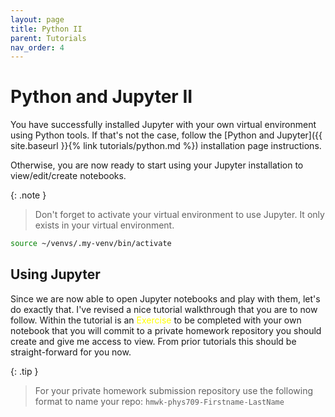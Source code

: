 ```yaml
---
layout: page
title: Python II
parent: Tutorials
nav_order: 4
---
```


# Python and Jupyter II

You have successfully installed Jupyter with your own virtual environment using Python tools. If that's not the case, follow the [Python and Jupyter]({{ site.baseurl }}{% link tutorials/python.md %}) installation page instructions.

Otherwise, you are now ready to start using your Jupyter installation to view/edit/create notebooks.

{: .note }
> Don't forget to activate your virtual environment to use Jupyter.
> It only exists in your virtual environment.
```zsh
source ~/venvs/.my-venv/bin/activate
```

## Using Jupyter

Since we are now able to open Jupyter notebooks and play with them, let's do exactly that. I've revised a nice tutorial walkthrough that you are to now follow.
Within the tutorial is an <span style="color:yellow">Exercise</span> to be completed with your own notebook that you will commit to a private homework repository you should create and give me access to view. From prior tutorials this should be straight-forward for you now.

{: .tip }
> For your private homework submission repository use the following format to name your repo:
> `hmwk-phys709-Firstname-LastName`

